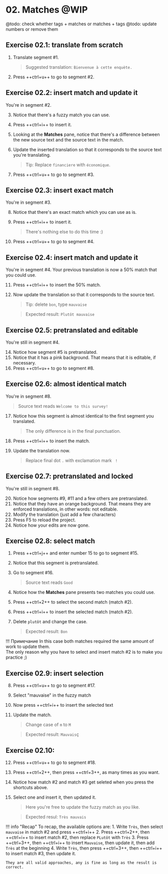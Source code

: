 # 02. Matches @WIP

@todo: check whether tags + matches or matches + tags
@todo: update numbers or remove them

## Exercise 02.1: translate from scratch

1. Translate segment #1.

    > Suggested translation: `Bienvenue à cette enquète.`

2. Press ++ctrl+u++ to go to segment #2.

## Exercise 02.2: insert match and update it

You're in segment #2.

3. Notice that there's a fuzzy match you can use.
4. Press ++ctrl+i++ to insert it.
5. Looking at the **Matches** pane, notice that there's a difference between the new source text and the source text in the match.
6. Update the inserted translation so that it corresponds to the source text you're translating.

    > Tip: Replace `financiere` with `économique`.

7. Press ++ctrl+u++ to go to segment #3.

## Exercise 02.3: insert exact match

You're in segment #3.

8. Notice that there's an exact match which you can use as is.
9. Press ++ctrl+i++ to insert it.

    > There's nothing else to do this time :)

10. Press ++ctrl+u++ to go to segment #4.

## Exercise 02.4: insert match and update it

You're in segment #4. Your previous translation is now a 50% match that you could use.

11. Press ++ctrl+i++ to insert the 50% match.
12. Now update the translation so that it corresponds to the source text.

    > Tip: delete `bon`, type `mauvaise`

    > Expected result: `Plutôt mauvaise`


## Exercise 02.5: pretranslated and editable

You're still in segment #4.

14. Notice how segment #5 is pretranslated.
15. Notice that it has a pink background. That means that it is editable, if necessary.
16. Press ++ctrl+u++ to go to segment #8.

## Exercise 02.6: almost identical match

You're in segment #8.

> Source text reads `Welcome to this survey!`

17. Notice how this segment is almost identical to the first segment you translated.

    > The only difference is in the final punctuation.

18. Press ++ctrl+i++ to insert the match.
19. Update the translation now.

    > Replace final dot `.` with exclamation mark ` !`

## Exercise 02.7: pretranslated and locked

You're still in segment #8.

20. Notice how segments #9, #11 and a few others are pretranslated.
21. Notice that they have an orange background. That means they are enforced translations, in other words: not editable.
22. Modify the translation (just add a few characters)
23. Press F5 to reload the project.
24. Notice how your edits are now gone.

<!-- harmonize: move to -> go to @todo -->

## Exercise 02.8: select match

1. Press ++ctrl+j++ and enter number 15 to go to segment #15.
2. Notice that this segment is pretranslated.
3. Go to segment #16.

    > Source text reads `Good`

4. Notice how the **Matches** pane presents two matches you could use.
5. Press ++ctrl+2++ to select the second match (match #2).
6. Press ++ctrl+i++ to insert the selected match (match #2).
7. Delete `plutôt` and change the case.

    > Expected result: `Bon`

<!-- @todo: disable predictive typing and delete files... -->

!!! Примечание
    In this case both matches required the same amount of work to update them.  
    The only reason why you have to select and insert match #2 is to make you practice ;)

## Exercise 02.9: insert selection

8. Press ++ctrl+u++ to go to segment #17.
9. Select "mauvaise" in the fuzzy match
10. Now press ++ctrl+i++ to insert the selected text
11. Update the match.

    > Change case of `m` to `M`

    > Expected result: `Mauvais`ç

## Exercise 02.10:

12. Press ++ctrl+u++ to go to segment #18.
13. Press ++ctrl+2++, then press ++ctrl+3++, as many times as you want.
14. Notice how match #2 and match #3 get seleted when you press the shortcuts above.
15. Select one and insert it, then updated it.

    > Here you're free to update the fuzzy match as you like.

    > Expected resul: `Très mauvais`

!!! info "Recap"
    To recap, the available options are:
    1. Write  `Très`, then select `mauvaise` in match #2 and press ++ctrl+i++
    2. Press ++ctrl+2++, then ++ctrl+i++ to insert match #2, then replace `PLutôt` with `Très`
    3. Press ++ctrl+3++, then ++ctrl+i++ to insert `Mauvaise`, then update it, then add `Très` at the beginning
    4. Write `Très`, then press ++ctrl+3++, then ++ctrl+i++ to insert match #3, then update it.

    They are all valid approaches, any is fine as long as the result is correct.


<!--
quiz: which one is more efficient?
-->


<!--

#15 -> Très + select "bon" -> ctrl+i
ctr+u -> #16
ctrl+i -> + delete très
ctrl+u -> #17
select "mauvaise" + ctrl+i + update (m -> M)
ctrl+u -> #18
<. three matches
press ctrl+2 to select the second match
press ctrl+i to insert it
write "Très" + ctrl+i to insert  + update
-->

<!--
quiz: do you prefer to select and insert, or insert and update?
-->
